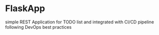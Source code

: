 # FlaskApp
simple REST Application for TODO list and integrated with CI/CD pipeline following DevOps best practices


